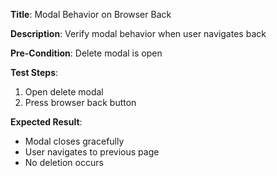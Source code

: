 **Title**: Modal Behavior on Browser Back

**Description**: Verify modal behavior when user navigates back

**Pre-Condition**: Delete modal is open

**Test Steps**:
1. Open delete modal
2. Press browser back button

**Expected Result**:
- Modal closes gracefully
- User navigates to previous page
- No deletion occurs
